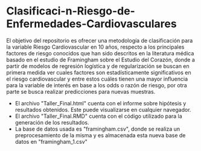 # Clasificaci-n-Riesgo-de-Enfermedades-Cardiovasculares
 El objetivo del repositorio es ofrecer una metodología de clasificación para la variable Riesgo Cardiovascular en 10 años, respecto a los principales factores de riesgo conocidos que han sido descritos en la literatura médica basado en el estudio de Framingham sobre el Estudio del Corazón, donde a partir de modelos de regresión logística y de regularización se buscan en primera medida ver cuales factores son estadísticamente significativos en el riesgo cardiovascular y entre estos cuáles tienen una mayor influencia para la variable de interés en base a los odds o razón de riesgo, por otra parte se busca realizar predicciones para nuevas muestras.

- El archivo "Taller_Final.html" cuenta con el informe sobre hipótesis y resultados obtenidos. Este puede visualizarse en cualquier navegador.
- El archivo "Taller_Final.RMD" cuenta con el código utilizado para la generación de los resultados.
- La base de datos usada es "framingham.csv", donde se realiza un preprocesamiento de la misma y es almacenada esta nueva base de datos en "framingham_1.csv"
